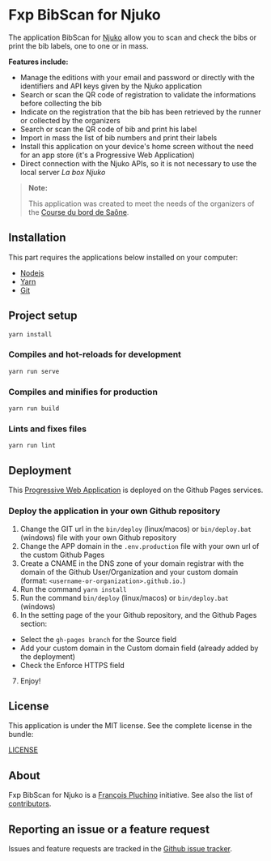 Fxp BibScan for Njuko
=====================

The application BibScan for [Njuko](https://njuko.com) allow you to scan and check the bibs or print the bib labels,
one to one or in mass.

**Features include:**

- Manage the editions with your email and password or directly with the identifiers and API keys given
  by the Njuko application
- Search or scan the QR code of registration to validate the informations before collecting the bib
- Indicate on the registration that the bib has been retrieved by the runner or collected by the organizers
- Search or scan the QR code of bib and print his label
- Import in mass the list of bib numbers and print their labels
- Install this application on your device's home screen without the need for an app store
  (it's a Progressive Web Application)
- Direct connection with the Njuko APIs, so it is not necessary to use the local server *La box Njuko*

> **Note:**
>
> This application was created to meet the needs of the organizers of the
> [Course du bord de Saône](https://courseduborddesaone.fr).

Installation
------------

This part requires the applications below installed on your computer:
- [Nodejs](https://nodejs.org)
- [Yarn](https://yarnpkg.com)
- [Git](https://git-scm.com)

## Project setup
```
yarn install
```

### Compiles and hot-reloads for development
```
yarn run serve
```

### Compiles and minifies for production
```
yarn run build
```

### Lints and fixes files
```
yarn run lint
```

Deployment
----------

This [Progressive Web Application](https://bibscan.fxp.io) is deployed on the Github Pages services.

### Deploy the application in your own Github repository

1. Change the GIT url in the `bin/deploy` (linux/macos) or `bin/deploy.bat` (windows) file with your own
   Github repository
2. Change the APP domain in the `.env.production` file with your own url of the custom Github Pages
3. Create a CNAME in the DNS zone of your domain registrar with the domain of the Github User/Organization
   and your custom domain (format: `<username-or-organization>.github.io.`)
4. Run the command `yarn install`
5. Run the command `bin/deploy` (linux/macos) or `bin/deploy.bat` (windows)
6. In the setting page of the your Github repository, and the Github Pages section:
  - Select the `gh-pages branch` for the Source field
  - Add your custom domain in the Custom domain field (already added by the deployment)
  - Check the Enforce HTTPS field
7. Enjoy!

License
-------

This application is under the MIT license. See the complete license in the bundle:

[LICENSE](LICENSE)

About
-----

Fxp BibScan for Njuko is a [François Pluchino](https://github.com/francoispluchino) initiative.
See also the list of [contributors](https://github.com/fxpio/fxp-bibscan-njuko/graphs/contributors).

Reporting an issue or a feature request
---------------------------------------

Issues and feature requests are tracked in the [Github issue tracker](https://github.com/fxpio/fxp-bibscan-njuko/issues).
